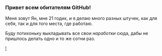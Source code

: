 ### Привет всем обитателям GitHub!

Меня зовут Ян, мне 21 годик, и я делаю много разных штучек, как для себя, так и для того места, где работаю.

Буду потихоньку выкладывать все свои *наработки* сюда, дабы не пришлось делать одно и то же сотни раз.

[!](https://komarev.com/ghpvc/?username=devnulldevzero&label=%D0%9C%D0%B5%D0%BD%D1%8F+%D1%83%D0%B6%D0%B5+%D0%BF%D0%BE%D1%81%D0%BC%D0%BE%D1%82%D1%80%D0%B5%D0%BB%D0%B8)
